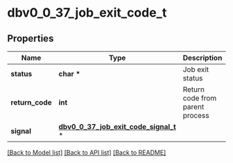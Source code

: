 # dbv0_0_37_job_exit_code_t

## Properties
Name | Type | Description | Notes
------------ | ------------- | ------------- | -------------
**status** | **char \*** | Job exit status | [optional] 
**return_code** | **int** | Return code from parent process | [optional] 
**signal** | [**dbv0_0_37_job_exit_code_signal_t**](dbv0_0_37_job_exit_code_signal.md) \* |  | [optional] 

[[Back to Model list]](../README.md#documentation-for-models) [[Back to API list]](../README.md#documentation-for-api-endpoints) [[Back to README]](../README.md)



